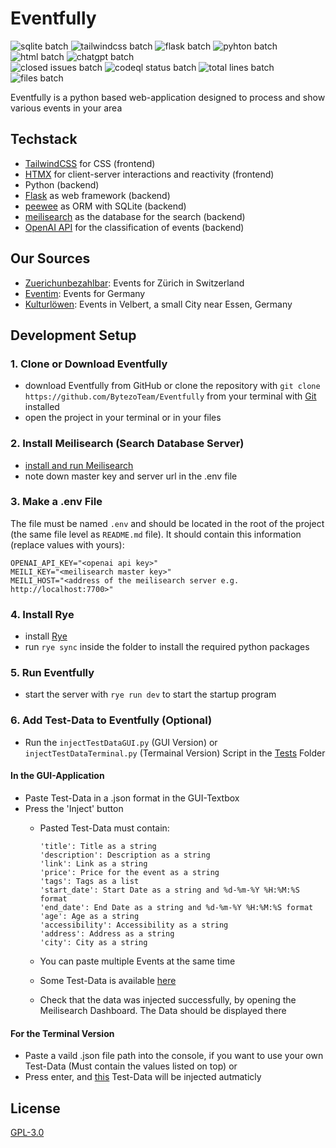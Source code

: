 # Eventfully

![sqlite batch](https://img.shields.io/badge/Sqlite-003B57?style=for-the-badge&logo=sqlite&logoColor=white) ![tailwindcss batch](https://img.shields.io/badge/tailwindcss-%2338B2AC.svg?style=for-the-badge&logo=tailwind-css&logoColor=white) ![flask batch](https://img.shields.io/badge/Flask-000000?style=for-the-badge&logo=flask&logoColor=white) ![pyhton batch](https://img.shields.io/badge/Python-FFD43B?style=for-the-badge&logo=python&logoColor=blue) ![html batch](https://img.shields.io/badge/HTML5-E34F26?style=for-the-badge&logo=html5&logoColor=white) ![chatgpt batch](https://img.shields.io/badge/chatGPT-74aa9c?style=for-the-badge&logo=openai&logoColor=white) <br>
![closed issues batch](https://img.shields.io/github/issues-search/BytezoTeam/Eventfully?query=is%3Aissue%20is%3Aclosed%20&style=flat-square&label=Closed%20Issues) ![codeql status batch](https://github.com/BytezoTeam/Eventfully/actions/workflows/codeql.yml/badge.svg?style=flat-square) ![total lines batch](https://tokei.rs/b1/github/BytezoTeam/Eventfully) ![files batch](https://tokei.rs/b1/github/BytezoTeam/Eventfully?category=files)

Eventfully is a python based web-application designed to process and show various events in your area

## Techstack

- [TailwindCSS](https://tailwindcss.com/) for CSS (frontend)
- [HTMX](https://htmx.org/) for client-server interactions and reactivity (frontend)
- Python (backend)
- [Flask](https://flask.palletsprojects.com/) as web framework (backend)
- [peewee](https://docs.peewee-orm.com/en/latest/) as ORM with SQLite (backend)
- [meilisearch](https://www.meilisearch.com/) as the database for the search (backend)
- [OpenAI API](https://openai.com/product) for the classification of events (backend)

## Our Sources

- [Zuerichunbezahlbar](https://www.zuerichunbezahlbar.ch/events/): Events for Zürich in Switzerland
- [Eventim](https://www.eventim.de/): Events for Germany
- [Kulturlöwen](https://www.kulturloewen.de): Events in Velbert, a small City near Essen, Germany

## Development Setup

### 1. Clone or Download Eventfully

- download Eventfully from GitHub or clone the repository with `git clone https://github.com/BytezoTeam/Eventfully` from your terminal with [Git](https://git-scm.com/book/en/v2/Getting-Started-Installing-Git) installed
- open the project in your terminal or in your files

### 2. Install Meilisearch (Search Database Server)

- [install and run Meilisearch](https://www.meilisearch.com/docs/learn/getting_started/installation)
- note down master key and server url in the .env file

### 3. Make a .env File

The file must be named `.env` and should be located in the root of the project (the same file level as `README.md` file).
It should contain this information (replace values with yours):

```env
OPENAI_API_KEY="<openai api key>"
MEILI_KEY="<meilisearch master key>"
MEILI_HOST="<address of the meilisearch server e.g. http://localhost:7700>"
```

### 4. Install Rye

- install [Rye](https://rye-up.com/guide/installation/)
- run `rye sync` inside the folder to install the required python packages

### 5. Run Eventfully

- start the server with `rye run dev` to start the startup program

### 6. Add Test-Data to Eventfully (Optional)

- Run the `injectTestDataGUI.py` (GUI Version) or `injectTestDataTerminal.py` (Termainal Version) Script in the [Tests](https://github.com/BytezoTeam/Eventfully/tree/main/tests) Folder

#### In the GUI-Application

- Paste Test-Data in a .json format in the GUI-Textbox
- Press the 'Inject' button
  - Pasted Test-Data must contain:

    ```
    'title': Title as a string
    'description': Description as a string
    'link': Link as a string
    'price': Price for the event as a string
    'tags': Tags as a list
    'start_date': Start Date as a string and %d-%m-%Y %H:%M:%S format
    'end_date': End Date as a string and %d-%m-%Y %H:%M:%S format
    'age': Age as a string
    'accessibility': Accessibility as a string
    'address': Address as a string
    'city': City as a string
    ```

  - You can paste multiple Events at the same time
  - Some Test-Data is available [here](https://github.com/BytezoTeam/Eventfully/blob/main/tests/test-data.json)
  - Check that the data was injected successfully, by opening the Meilisearch Dashboard. The Data should be displayed there

#### For the Terminal Version

- Paste a vaild .json file path into the console, if you want to use your own Test-Data (Must contain the values listed on top)
  or
- Press enter, and [this](https://github.com/BytezoTeam/Eventfully/blob/main/tests/test-data.json) Test-Data will be injected autmaticly


## License

[GPL-3.0](/LICENSE.txt)
